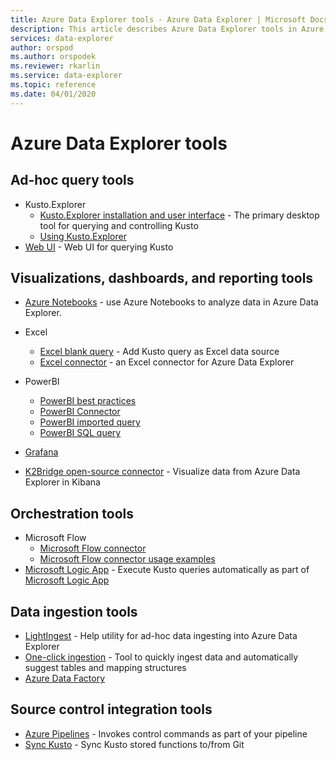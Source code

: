 ```yaml
---
title: Azure Data Explorer tools - Azure Data Explorer | Microsoft Docs
description: This article describes Azure Data Explorer tools in Azure Data Explorer.
services: data-explorer
author: orspod
ms.author: orspodek
ms.reviewer: rkarlin
ms.service: data-explorer
ms.topic: reference
ms.date: 04/01/2020
---
```

# Azure Data Explorer tools

## Ad-hoc query tools

* Kusto.Explorer
   * [Kusto.Explorer installation and user interface](./kusto-explorer.md) - The primary desktop tool for querying and controlling Kusto
   * [Using Kusto.Explorer](./kusto-explorer-using.md)
* [Web UI](../../web-query-data.md) - Web UI for querying Kusto

## Visualizations, dashboards, and reporting tools


* [Azure Notebooks](../../azure-notebooks.md) - use Azure Notebooks to analyze data in Azure Data Explorer.
* Excel
    * [Excel blank query](../../excel-blank-query.md) - Add Kusto query as Excel data source
    * [Excel connector](../../excel-connector.md) - an Excel connector for Azure Data Explorer 

* PowerBI

   * [PowerBI best practices](../../power-bi-best-practices.md)
   * [PowerBI Connector](../../power-bi-connector.md)
   * [PowerBI imported query](../../power-bi-imported-query.md) 
   * [PowerBI SQL query](../../power-bi-sql-query.md)

* [Grafana](../../grafana.md)
* [K2Bridge open-source connector](../../k2bridge.md) - Visualize data from Azure Data Explorer in Kibana

## Orchestration tools


* Microsoft Flow
    * [Microsoft Flow connector](../../flow.md)
    * [Microsoft Flow connector usage examples](../../flow-usage.md)
* [Microsoft Logic App](./logicapps.md) - Execute Kusto queries automatically as part of [Microsoft Logic App](https://docs.microsoft.com/azure/logic-apps/logic-apps-what-are-logic-apps)



## Data ingestion tools


* [LightIngest](../../lightingest.md) - Help utility for ad-hoc data ingesting into Azure Data Explorer
* [One-click ingestion](../../ingest-data-one-click.md) - Tool to quickly ingest data and automatically suggest tables and mapping structures
* [Azure Data Factory](azure-data-factory.md)


## Source control integration tools

* [Azure Pipelines](../../devops.md) - Invokes control commands as part of your pipeline
* [Sync Kusto](./synckusto.md) - Sync Kusto stored functions to/from Git
